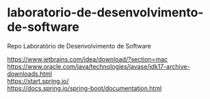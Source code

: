 # laboratorio-de-desenvolvimento-de-software
Repo Laboratório de Desenvolvimento de Software

https://www.jetbrains.com/idea/download/?section=mac
<br>https://www.oracle.com/java/technologies/javase/jdk17-archive-downloads.html
<br>https://start.spring.io/
<br>https://docs.spring.io/spring-boot/documentation.html
